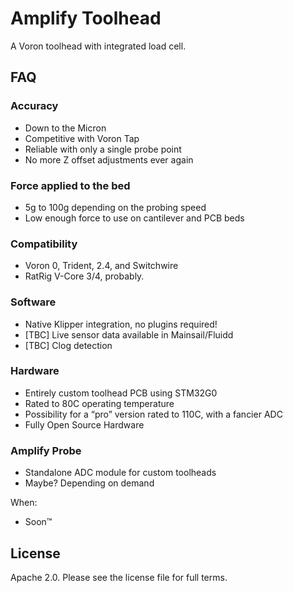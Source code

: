 # Amplify Toolhead
A Voron toolhead with integrated load cell.

## FAQ

### Accuracy
- Down to the Micron
- Competitive with Voron Tap
- Reliable with only a single probe point
- No more Z offset adjustments ever again

### Force applied to the bed
- 5g to 100g depending on the probing speed
- Low enough force to use on cantilever and PCB beds

### Compatibility
- Voron 0, Trident, 2.4, and Switchwire
- RatRig V-Core 3/4, probably.

### Software
- Native Klipper integration, no plugins required!
- [TBC] Live sensor data available in Mainsail/Fluidd
- [TBC] Clog detection

### Hardware
- Entirely custom toolhead PCB using STM32G0
- Rated to 80C operating temperature
- Possibility for a “pro” version rated to 110C, with a fancier ADC
- Fully Open Source Hardware

### Amplify Probe
- Standalone ADC module for custom toolheads
- Maybe? Depending on demand

When:
- Soon™

## License

Apache 2.0. Please see the license file for full terms.
